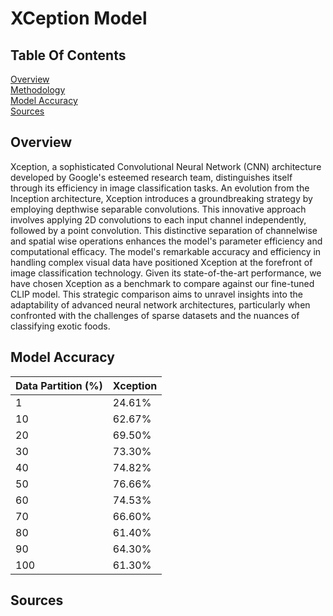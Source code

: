 # XCeption Model

## Table Of Contents
[Overview](#Overview)  
[Methodology](#Methodology)   
[Model Accuracy](#model-accuracy)   
[Sources](#Sources) 

## Overview

Xception, a sophisticated Convolutional Neural Network (CNN) architecture developed by Google's esteemed research team, distinguishes itself through its efficiency in image classification tasks. An evolution from the Inception architecture, Xception introduces a groundbreaking strategy by employing depthwise separable convolutions. This innovative approach involves applying 2D convolutions to each input channel independently, followed by a point convolution. This distinctive separation of channelwise and spatial wise operations enhances the model's parameter efficiency and computational efficacy. The model's remarkable accuracy and efficiency in handling complex visual data have positioned Xception at the forefront of image classification technology. Given its state-of-the-art performance, we have chosen Xception as a benchmark to compare against our fine-tuned CLIP model. This strategic comparison aims to unravel insights into the adaptability of advanced neural network architectures, particularly when confronted with the challenges of sparse datasets and the nuances of classifying exotic foods.


## Model Accuracy

| 	Data Partition (%)	| 	Xception	| 
| 	------------- 	| 	------------- 	| 
| 	1	| 	24.61%	| 
| 	10	| 	62.67%	| 
| 	20	| 	69.50%	| 
| 	30	| 	73.30%	| 
| 	40	| 	74.82%	| 
| 	50	| 	76.66%	| 
| 	60	| 	74.53%	| 
| 	70	| 	66.60%	| 
| 	80	| 	61.40%	| 
| 	90	| 	64.30%	| 
| 	100	| 	61.30%	| 

## Sources




